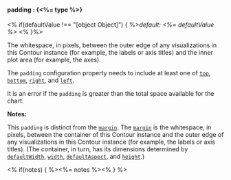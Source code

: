 #### **padding** : {<%= type %>}

<% if(defaultValue !== "[object Object]") { %>*default: <%= defaultValue %>* <% }%>

The whitespace, in pixels, between the outer edge of any visualizations in this Contour instance (for example, the labels or axis titles) and the inner plot area (for example, the axes).

The `padding` configuration property needs to include at least one of [`top`](#config_config.chart.padding.top), [`bottom`](#config_config.chart.padding.bottom), [`right`](#config_config.chart.padding.right), and [`left`](#config_config.chart.padding.left).

It is an error if the `padding` is greater than the total space available for the chart. 

**Notes:**

This `padding` is distinct from the [`margin`](#config_config.chart.margin). The [`margin`](#config_config.chart.margin) is the whitespace, in pixels, between the container of this Contour instance and the outer edge of any visualizations in this Contour instance (for example, the labels or axis titles). (The container, in turn, has its dimensions determined by [`defaultWidth`](#config_config.chart.defaultWidth), [`width`](#config_config.chart.width), [`defaultAspect`](#config_config.chart.defaultAspect), and [`height`](#config_config.chart.height).)

<% if(notes) { %><%= notes %><% } %>


